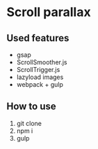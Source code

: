 <h1>Scroll parallax</h1>

<h2>Used features</h2>
<ul>
    <li>gsap</li>
    <li>ScrollSmoother.js</li>
    <li>ScrollTrigger.js</li>
    <li>lazyload images</li>
    <li>webpack + gulp</li>
</ul>

<h2>How to use</h2>
<ol>
    <li>git clone</li>
    <li>npm i</li>
    <li>gulp</li>
</ol>